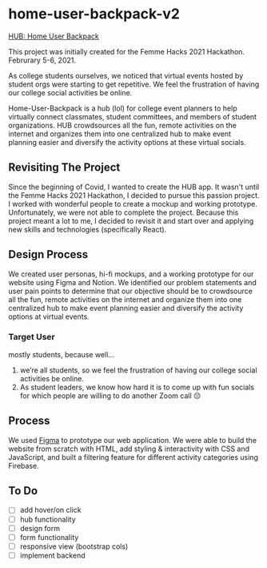 # home-user-backpack-v2
[HUB: Home User Backpack](https://homeuserbackpack.herokuapp.com)

This project was initially created for the Femme Hacks 2021 Hackathon. Februrary 5-6, 2021.

As college students ourselves, we noticed that virtual events hosted by student orgs were starting to get repetitive. We feel the frustration of having our college social activities be online.

Home-User-Backpack is a hub (lol) for college event planners to help virtually connect classmates, student committees, and members of student organizations.
HUB crowdsources all the fun, remote activities on the internet and organizes them into one centralized hub to make event planning easier and diversify the activity options at these virtual socials. 

## Revisiting The Project

Since the beginning of Covid, I wanted to create the HUB app. It wasn't until the Femme Hacks 2021 Hackathon, I decided to pursue this passion project. I worked with wonderful people to create a mockup and working prototype. Unfortunately, we were not able to complete the project. Because this project meant a lot to me, I decided to revisit it and start over and applying new skills and technologies (specifically React).

## Design Process
We created user personas, hi-fi mockups, and a working prototype for our website using Figma and Notion.
We identified our problem statements and user pain points to determine that our objective should be to crowdsource all the fun, remote activities on the internet and organize them into one centralized hub to make event planning easier and diversify the activity options at virtual events.

### Target User
mostly students, because well...
1) we’re all students, so we feel the frustration of having our college social activities be online. 
2) As student leaders, we know how hard it is to come up with fun socials for which people are willing to do another Zoom call 😔

## Process
We used
[Figma](https://www.figma.com/file/cjvKwiitQHielJbfUN1URJ/femmehacks-project?node-id=35%3A773) to prototype our web application. We were able to build the website from scratch with HTML, add styling & interactivity with CSS and JavaScript, and built a filtering feature for different activity categories using Firebase.

## To Do
* [ ] add hover/on click
* [ ] hub functionality
* [ ] design form
* [ ] form functionality
* [ ] responsive view (bootstrap cols)
* [ ] implement backend
